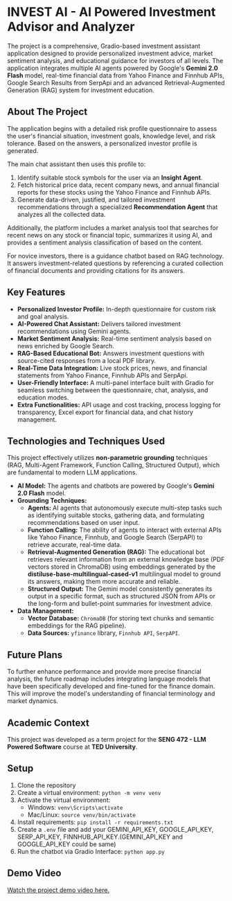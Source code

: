 # INVEST AI - AI Powered Investment Advisor and Analyzer

The project is a comprehensive, Gradio-based investment assistant application designed to provide personalized investment advice, market sentiment analysis, and educational guidance for investors of all levels. The application integrates multiple AI agents powered by Google's **Gemini 2.0 Flash** model, real-time financial data from Yahoo Finance and Finnhub APIs, Google Search Results from SerpApi and an advanced Retrieval-Augmented Generation (RAG) system for investment education.

## About The Project

The application begins with a detailed risk profile questionnaire to assess the user's financial situation, investment goals, knowledge level, and risk tolerance. Based on the answers, a personalized investor profile is generated.

The main chat assistant then uses this profile to:
1.  Identify suitable stock symbols for the user via an **Insight Agent**.
2.  Fetch historical price data, recent company news, and annual financial reports for these stocks using the Yahoo Finance and Finnhub APIs.
3.  Generate data-driven, justified, and tailored investment recommendations through a specialized **Recommendation Agent** that analyzes all the collected data.

Additionally, the platform includes a market analysis tool that searches for recent news on any stock or financial topic, summarizes it using AI, and provides a sentiment analysis classification of based on the content.

For novice investors, there is a guidance chatbot based on RAG technology. It answers investment-related questions by referencing a curated collection of financial documents and providing citations for its answers.

## Key Features

* **Personalized Investor Profile:** In-depth questionnaire for custom risk and goal analysis.
* **AI-Powered Chat Assistant:** Delivers tailored investment recommendations using Gemini agents.
* **Market Sentiment Analysis:** Real-time sentiment analysis based on news enriched by Google Search.
* **RAG-Based Educational Bot:** Answers investment questions with source-cited responses from a local PDF library.
* **Real-Time Data Integration:** Live stock prices, news, and financial statements from Yahoo Finance, Finnhub APIs and SerpApi.
* **User-Friendly Interface:** A multi-panel interface built with Gradio for seamless switching between the questionnaire, chat, analysis, and education modes.
* **Extra Functionalities:** API usage and cost tracking, process logging for transparency, Excel export for financial data, and chat history management.

## Technologies and Techniques Used

This project effectively utilizes **non-parametric grounding** techniques (RAG, Multi-Agent Framework, Function Calling, Structured Output), which are fundamental to modern LLM applications.

* **AI Model:** The agents and chatbots are powered by Google's **Gemini 2.0 Flash** model.
* **Grounding Techniques:**
    * **Agents:** AI agents that autonomously execute multi-step tasks such as identifying suitable stocks, gathering data, and formulating recommendations based on user input.
    * **Function Calling:** The ability of agents to interact with external APIs like Yahoo Finance, Finnhub, and Google Search (SerpAPI) to retrieve accurate, real-time data.
    * **Retrieval-Augmented Generation (RAG):** The educational bot retrieves relevant information from an external knowledge base (PDF vectors stored in ChromaDB) using embeddings generated by the **distiluse-base-multilingual-cased-v1** multilingual model to ground its answers, making them more accurate and reliable.
    * **Structured Output:** The Gemini model consistently generates its output in a specific format, such as structured JSON from APIs or the long-form and bullet-point summaries for investment advice.
* **Data Management:**
    * **Vector Database:** `ChromaDB` (for storing text chunks and semantic embeddings for the RAG pipeline).
    * **Data Sources:** `yfinance` library, `Finnhub API`, `SerpAPI`.

## Future Plans

To further enhance performance and provide more precise financial analysis, the future roadmap includes integrating language models that have been specifically developed and fine-tuned for the finance domain. This will improve the model's understanding of financial terminology and market dynamics.

## Academic Context

This project was developed as a term project for the **SENG 472 - LLM Powered Software** course at **TED University**.

## Setup

1. Clone the repository
2. Create a virtual environment: `python -m venv venv`
3. Activate the virtual environment:
   - Windows: `venv\Scripts\activate`
   - Mac/Linux: `source venv/bin/activate`
4. Install requirements: `pip install -r requirements.txt`
5. Create a `.env` file and add your GEMINI_API_KEY, GOOGLE_API_KEY, SERP_API_KEY, FINNHUB_API_KEY.(GEMINI_API_KEY and GOOGLE_API_KEY could be same)
6. Run the chatbot via Gradio Interface: `python app.py`


## Demo Video

[Watch the project demo video here.](https://www.youtube.com/watch?v=376wNZppZ54)

